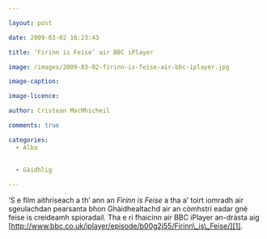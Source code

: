 ```yaml
---

layout: post

date: 2009-03-02 16:23:43

title: ‘Firinn is Feise’ air BBC iPlayer

image: /images/2009-03-02-firinn-is-feise-air-bbc-iplayer.jpg

image-caption:

image-licence:

author: Crìstean MacMhìcheil

comments: true

categories:
  - Alba
  
  
  - Gàidhlig

---
```


&#8216;S e film aithriseach a th&#8217; ann an _Firinn is Feise_ a tha a&#8217; toirt iomradh air sgeulachdan pearsanta bhon Ghàidhealtachd air an còmhstri eadar gnè feise is creideamh spioradail. Tha e ri fhaicinn air BBC iPlayer an-dràsta aig [http://www.bbc.co.uk/iplayer/episode/b00g2j55/Firinn\_is\_Feise/][1].

 [1]: http://www.bbc.co.uk/iplayer/episode/b00g2j55/Firinn_is_Feise/ "Firinn is Feise air BBC iPlayer"
